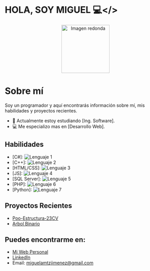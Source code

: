 
HOLA, SOY MIGUEL 💻</>
==============

<p align="center">
  <img src="https://cdn-icons-png.flaticon.com/512/25/25231.png" alt="Imagen redonda" width="150px">
</p>

Sobre mí
=============
Soy un programador y aquí encontrarás información sobre mí, mis habilidades y proyectos recientes.
- 🌱 Actualmente estoy estudiando [Ing. Software].
- 💻 Me especializo mas en [Desarrollo Web].

## Habilidades
- [C#]:  ![Lenguaje 1](https://img.shields.io/badge/Nivel-Intermedio-brightgreen)
- [C++]:  ![Lenguaje 2](https://img.shields.io/badge/Nivel-Intermedio-brightgreen)
- [HTML/CSS]:  ![Lenguaje 3](https://img.shields.io/badge/Nivel-Avanzado-brightgreen)
- [JS]:  ![Lenguaje 4](https://img.shields.io/badge/Nivel-Intermedio-brightgreen)
- [SQL Server]:  ![Lenguaje 5](https://img.shields.io/badge/Nivel-Principiante-brightgreen)
- [PHP]:  ![Lenguaje 6](https://img.shields.io/badge/Nivel-Principiante-brightgreen)
- [Python]:  ![Lenguaje 7](https://img.shields.io/badge/Nivel-Principiante-brightgreen)

## Proyectos Recientes
- [Poo-Estructura-23CV](https://github.com/MARTINEZ-JIMENEZ-MIGUEL-ANTONIO/Poo-Estructura23CV)
- [Arbol Binario](https://github.com/MARTINEZ-JIMENEZ-MIGUEL-ANTONIO/Arbol-Binario)

## Puedes encontrarme en:
- [Mi Web Personal](https://MARTINEZ-JIMENEZ-MIGUEL-ANTONIO.github.io)
- [LinkedIn](https://www.linkedin.com/in/miguel-antonio-martínez-jiménez-90257021b/)
- Email: miguelamtzjimenez@gmail.com

<!--
**MARTINEZ-JIMENEZ-MIGUEL-ANTONIO/MARTINEZ-JIMENEZ-MIGUEL-ANTONIO** is a ✨ _special_ ✨ repository because its `README.md` (this file) appears on your GitHub profile.

Here are some ideas to get you started:

- 🔭 I’m currently working on ...
- 🌱 I’m currently learning ...
- 👯 I’m looking to collaborate on ...
- 🤔 I’m looking for help with ...
- 💬 Ask me about ...
- 📫 How to reach me: ...
- 😄 Pronouns: ...
- ⚡ Fun fact: ...
-->
